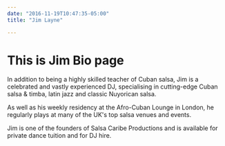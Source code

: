 ```yaml
---
date: "2016-11-19T10:47:35-05:00"
title: "Jim Layne"

---
```



# This is Jim Bio page

In addition to being a highly skilled teacher of Cuban salsa, Jim is a
celebrated and vastly experienced DJ, specialising in cutting-edge Cuban salsa &
timba, latin jazz and classic Nuyorican salsa.

As well as his weekly residency at the Afro-Cuban Lounge in London, he regularly
plays at many of the UK's top salsa venues and events.

Jim is one of the founders of Salsa Caribe Productions and is available for
private dance tuition and for DJ hire.

